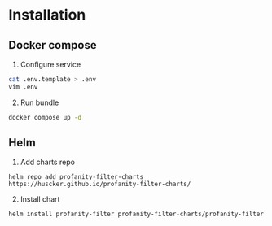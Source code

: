 # Installation

## Docker compose
1. Configure service
```bash
cat .env.template > .env
vim .env
```
2. Run bundle
```bash
docker compose up -d
```

## Helm
1. Add charts repo
```console
helm repo add profanity-filter-charts https://huscker.github.io/profanity-filter-charts/
```

2. Install chart
```bash
helm install profanity-filter profanity-filter-charts/profanity-filter --version 1.0.0
```
